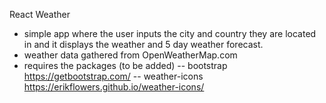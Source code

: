 React Weather
- simple app where the user inputs the city and country they are located in and it displays the weather and 5 day weather forecast.
- weather data gathered from OpenWeatherMap.com
- requires the packages (to be added)
-- bootstrap https://getbootstrap.com/
-- weather-icons https://erikflowers.github.io/weather-icons/
